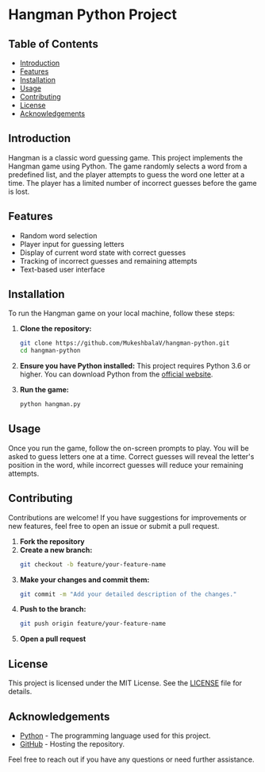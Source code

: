 # Hangman Python Project

## Table of Contents
- [Introduction](#introduction)
- [Features](#features)
- [Installation](#installation)
- [Usage](#usage)
- [Contributing](#contributing)
- [License](#license)
- [Acknowledgements](#acknowledgements)

## Introduction
Hangman is a classic word guessing game. This project implements the Hangman game using Python. The game randomly selects a word from a predefined list, and the player attempts to guess the word one letter at a time. The player has a limited number of incorrect guesses before the game is lost.

## Features
- Random word selection
- Player input for guessing letters
- Display of current word state with correct guesses
- Tracking of incorrect guesses and remaining attempts
- Text-based user interface

## Installation
To run the Hangman game on your local machine, follow these steps:

1. **Clone the repository:**
    ```sh
    git clone https://github.com/MukeshbalaV/hangman-python.git
    cd hangman-python
    ```

2. **Ensure you have Python installed:**
    This project requires Python 3.6 or higher. You can download Python from the [official website](https://www.python.org/downloads/).

3. **Run the game:**
    ```sh
    python hangman.py
    ```

## Usage
Once you run the game, follow the on-screen prompts to play. You will be asked to guess letters one at a time. Correct guesses will reveal the letter's position in the word, while incorrect guesses will reduce your remaining attempts.

## Contributing
Contributions are welcome! If you have suggestions for improvements or new features, feel free to open an issue or submit a pull request.

1. **Fork the repository**
2. **Create a new branch:**
    ```sh
    git checkout -b feature/your-feature-name
    ```
3. **Make your changes and commit them:**
    ```sh
    git commit -m "Add your detailed description of the changes."
    ```
4. **Push to the branch:**
    ```sh
    git push origin feature/your-feature-name
    ```
5. **Open a pull request**

## License
This project is licensed under the MIT License. See the [LICENSE](LICENSE) file for details.

## Acknowledgements
- [Python](https://www.python.org/) - The programming language used for this project.
- [GitHub](https://github.com/) - Hosting the repository.

Feel free to reach out if you have any questions or need further assistance.

